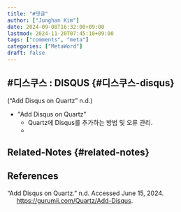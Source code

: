 ```yaml
---
title: "#댓글"
author: ["Junghan Kim"]
date: 2024-09-08T16:32:00+09:00
lastmod: 2024-11-20T07:45:10+09:00
tags: ["comments", "meta"]
categories: ["MetaWord"]
draft: false
---
```


## #디스쿠스 : DISQUS {#디스쿠스-disqus}

(“Add Disqus on Quartz” n.d.)

-   "Add Disqus on Quartz"
    -   Quartz에 Disqus를 추가하는 방법 및 오류 관리.
    -


## Related-Notes {#related-notes}

## References

<style>.csl-entry{text-indent: -1.5em; margin-left: 1.5em;}</style><div class="csl-bib-body">
  <div class="csl-entry">“Add Disqus on Quartz.” n.d. Accessed June 15, 2024. <a href="https://gurumii.com/Quartz/Add-Disqus">https://gurumii.com/Quartz/Add-Disqus</a>.</div>
</div>
